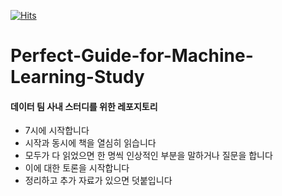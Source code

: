[![Hits](https://hits.seeyoufarm.com/api/count/incr/badge.svg?url=https%3A%2F%2Fgithub.com%2Ftkdguq05%2FPerfect-Guide-for-Machine-Learning-Study)](https://hits.seeyoufarm.com)

# Perfect-Guide-for-Machine-Learning-Study
#### 데이터 팀 사내 스터디를 위한 레포지토리
- 7시에 시작합니다
- 시작과 동시에 책을 열심히 읽습니다
- 모두가 다 읽었으면 한 명씩 인상적인 부분을 말하거나 질문을 합니다
- 이에 대한 토론을 시작합니다
- 정리하고 추가 자료가 있으면 덧붙입니다

